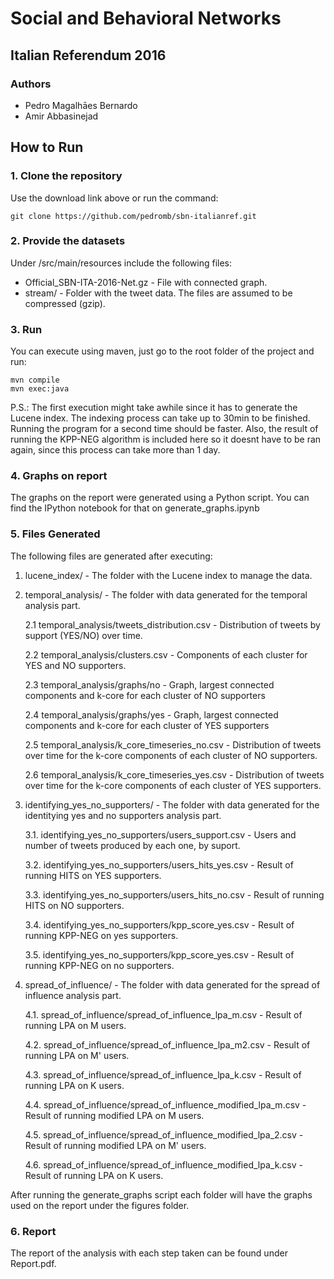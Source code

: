 # Social and Behavioral Networks

## Italian Referendum 2016

### Authors

- Pedro Magalhāes Bernardo
- Amir Abbasinejad

## How to Run

### 1. Clone the repository

Use the download link above or run the command:

```
git clone https://github.com/pedromb/sbn-italianref.git
```

### 2. Provide the datasets

Under /src/main/resources include the following files:

- Official_SBN-ITA-2016-Net.gz - File with connected graph.
- stream/ - Folder with the tweet data. The files are assumed to be compressed (gzip).

### 3. Run

You can execute using maven, just go to the root folder of the project and run:

```
mvn compile
mvn exec:java

```

P.S.: The first execution might take awhile since it has to generate the Lucene index. The indexing process can take up to 30min to be finished. Running the program for a second time should be faster. Also, the result of running the KPP-NEG algorithm is included here so it doesnt have to be ran again, since this process can take more than 1 day.

### 4. Graphs on report

The graphs on the report were generated using a Python script.
You can find the IPython notebook for that on generate_graphs.ipynb


### 5. Files Generated

The following files are generated after executing:

1. lucene_index/ - The folder with the Lucene index to manage the data.
2. temporal_analysis/ - The folder with data generated for the temporal analysis part.

    2.1 temporal_analysis/tweets_distribution.csv - Distribution of tweets by support (YES/NO) over time.
    
    2.2 temporal_analysis/clusters.csv - Components of each cluster for YES and NO supporters.
    
    2.3 temporal_analysis/graphs/no - Graph, largest connected components and k-core for each cluster of NO supporters
    
    2.4 temporal_analysis/graphs/yes - Graph, largest connected components and k-core for each cluster of YES supporters
    
    2.5 temporal_analysis/k_core_timeseries_no.csv - Distribution of tweets over time for the k-core components of each cluster of NO supporters.
    
    2.6 temporal_analysis/k_core_timeseries_yes.csv - Distribution of tweets over time for the k-core components of each cluster of YES supporters.

3. identifying_yes_no_supporters/ - The folder with data generated for the identitying yes and no supporters analysis part.
    
    3.1. identifying_yes_no_supporters/users_support.csv - Users and number of tweets produced by each one, by suport.
    
    3.2. identifying_yes_no_supporters/users_hits_yes.csv - Result of running HITS on YES supporters.
    
    3.3. identifying_yes_no_supporters/users_hits_no.csv - Result of running HITS on NO supporters.
    
    3.4. identifying_yes_no_supporters/kpp_score_yes.csv - Result of running KPP-NEG on yes supporters.
    
    3.5. identifying_yes_no_supporters/kpp_score_yes.csv - Result of running KPP-NEG on no supporters.

4. spread_of_influence/ -  The folder with data generated for the spread of influence analysis part.
    
    4.1. spread_of_influence/spread_of_influence_lpa_m.csv - Result of running LPA on M users.
    
    4.2. spread_of_influence/spread_of_influence_lpa_m2.csv - Result of running LPA on M' users.
    
    4.3. spread_of_influence/spread_of_influence_lpa_k.csv - Result of running LPA on K users.
    
    4.4. spread_of_influence/spread_of_influence_modified_lpa_m.csv - Result of running modified LPA on M users.
    
    4.5. spread_of_influence/spread_of_influence_modified_lpa_2.csv - Result of running modified LPA on M' users.
    
    4.6. spread_of_influence/spread_of_influence_modified_lpa_k.csv - Result of running LPA on K users.


After running the generate_graphs script each folder will have the graphs used on the report under the figures folder. 


### 6. Report

The report of the analysis with each step taken can be found under Report.pdf.